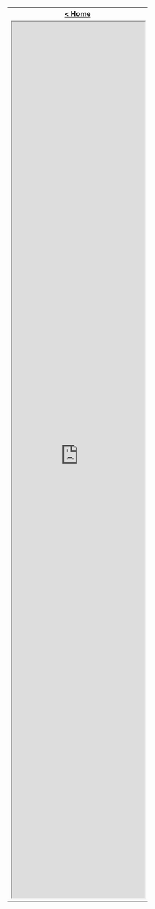 <table style="width:100%">
  <tr>
    <th><a href="/just-learn-this"> < Home </a></th>
  </tr>
  <tr>
    <td style="width:100%">
        <iframe src="https://cooervo.github.io/Algorithms-DataStructures-BigONotation/index.html" width=100% height=2000"></iframe>
    </td>
  </tr>
</table>
